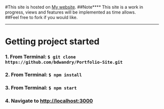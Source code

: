 #This site is hosted on [My website](https://bryanwandrych.com/).
##Note**** This site is a work in progress, views and features will be implemented as time allows.\
##Feel free to fork if you would like.
_____________________________________________________________
# Getting project started
### 1. From Terminal: `$ git clone https://github.com/bdwandry/Portfolio-Site.git`
### 2. From Terminal: `$ npm install`
### 3. From Terminal: `$ npm start`
### 4. Navigate to [http://localhost:3000](http://localhost:3000)